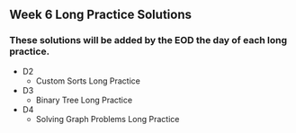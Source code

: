 ## Week 6 Long Practice Solutions

### These solutions will be added by the EOD the day of each long practice.

- D2
    - Custom Sorts Long Practice
- D3
    - Binary Tree Long Practice
- D4
    - Solving Graph Problems Long Practice

